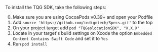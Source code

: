 To install the TQG SDK, take the following steps:

0. Make sure you are using CocoaPods v0.39+ and open your Podfile
0. Add `source 'https://github.com/indigotech/Specs.git'` to the top
0. On your project target add `pod "TQGeolocationSDK", "X.X.X"`
0. Locate in your target's build settings on Xcode the option `Embedded Content Contains Swift Code` and set it to `Yes`
0. Run `pod install`